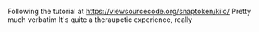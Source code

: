 Following the tutorial at https://viewsourcecode.org/snaptoken/kilo/
Pretty much verbatim
It's quite a theraupetic experience, really